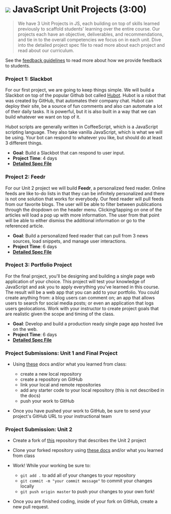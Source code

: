 # ![](https://ga-dash.s3.amazonaws.com/production/assets/logo-9f88ae6c9c3871690e33280fcf557f33.png) JavaScript Unit Projects (3:00)

> We have 3 Unit Projects in JS, each building on top of skills learned previously to scaffold students' learning over the entire course. Our projects each have an objective, deliverables, and recommendations, and tie in to the overall competencies we focus on in each unit. Dive into the detailed project spec file to read more about each project and read about our curriculum.

See the [feedback guidelines](project-feedback.md) to read more about how we provide feedback to students.

### **Project 1: Slackbot**

For our first project, we are going to keep things simple. We will build a Slackbot on top of the popular Github bot called [Hubot](https://github.com/slackhq/hubot-slack). Hubot is a robot that was created by GitHub, that automates their company chat. Hubot can deploy their site, be a source of fun comments and also can automate a lot of their daily tasks. It is powerful, but it is also built in a way that we can build whatever we want on top of it.

Hubot scripts are generally written in CoffeeScript, which is a JavaScript scripting language. They also take vanilla JavaScript, which is what we will be using. Your bot can respond to whatever you like, but should do at least 3 different things.

- **Goal**: Build a Slackbot that can respond to user input.
- **Project Time**: 4 days
- **[Detailed Spec File](unit1/project-01.md)**

### **Project 2: Feedr**

For our Unit 2 project we will build **Feedr**, a personalized feed reader. Online
feeds are like to-do lists in that they can be infinitely personalized and there is not
one solution that works for everybody. Our feed reader will pull feeds from our favorite blogs. The user will be able to filter between publications through the dropdown on the header menu.
Clicking/tapping on one of the articles will load a pop up with more
information. The user from that point will be able to either dismiss the
additional information or go to the referenced article.

- **Goal**: Build a personalized feed reader that can pull from 3 news sources, load snippets, and manage user interactions.
- **Project Time**: 6 days
- **[Detailed Spec File](unit2/project-02.md)**

### **Project 3: Portfolio Project**

For the final project, you'll be designing and building a single page web application of your choice. This project will test your knowledge of JavaScript and ask you to apply everything you've learned in this course. The result will be a web app that you can add to your portfolio. You could create anything from: a blog users can comment on; an app that allows users to search for social media posts; or even an application that logs users geolocations. Work with your instructor to create project goals that are realistic given the scope and timing of the class.

- **Goal**: Develop and build a production ready single page app hosted live on the web.
- **Project Time**: 6 days
- **[Detailed Spec File](unit4/project-04.md)**

### Project Submissions: Unit 1 and Final Project

- Using [these](https://help.github.com/articles/adding-an-existing-project-to-github-using-the-command-line/) docs and/or what you learned from class:

  - create a new local repository
  - create a repository on GitHub
  - link your local and remote repositories
  - add any starter code to your local repository (this is not described in the docs)
  - push your work to GitHub

- Once you have pushed your work to GitHub, be sure to send your project's GitHub URL to your instructional team

### Project Submission: Unit 2

- Create a fork of [this](https://github.com/generalassembly-studio/JS-Unit-2-Project-Starter-Code) repository that describes the Unit 2 project
- Clone your forked repository using [these docs](https://help.github.com/articles/cloning-a-repository/) and/or what you learned from class
- Work! While your working be sure to:

  - `git add .` to add all of your changes to your repository
  - `git commit -m "your commit message"` to commit your changes locally
  - `git push origin master` to push your changes to your own fork!

- Once you are finished coding, inside of your fork on GitHub, create a new pull request.
